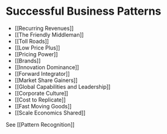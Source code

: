 # Successful Business Patterns
- [[Recurring Revenues]]
- [[The Friendly Middleman]]
- [[Toll Roads]]
- [[Low Price Plus]]
- [[Pricing Power]]
- [[Brands]]
- [[Innovation Dominance]]
- [[Forward Integrator]]
- [[Market Share Gainers]]
- [[Global Capabilities and Leadership]]
- [[Corporate Culture]]
- [[Cost to Replicate]]
- [[Fast Moving Goods]]
- [[Scale Economics Shared]]








See [[Pattern Recognition]]